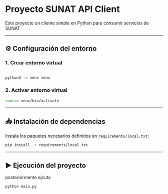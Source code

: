 # Proyecto SUNAT API Client

Este proyecto un cliente simple en Python para consumir servicios de SUNAT

---

## ⚙️ Configuración del entorno

### 1. Crear entorno virtual

```bash

python3 -m venv venv
```

### 2. Activar entorno virtual

  ```bash
  source venv/bin/activate
  ```

---

## 📥 Instalación de dependencias

Instala los paquetes necesarios definidos en `requirements/local.txt`:

```bash
pip install -r requirements/local.txt
```

---

## ▶️ Ejecución del proyecto

posteriormente ejcuta

```bash
python main.py
```